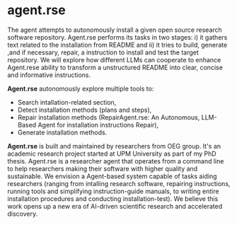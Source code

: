 # agent.rse

The agent attempts to autonomously install a given open source research software repository. Agent.rse performs its tasks in two stages: i) it gathers text related to the installation from README and ii) it tries to build, generate ,and if necessary, repair, a instruction to install and test the target repository. We will explore how different LLMs can cooperate to enhance Agent.rese ability to transform a unstructured README into clear, concise and informative instructions.

**Agent.rse** autonomously explore multiple tools to:

- Search intallation-related section,
- Detect installation methods (plans and steps), 
- Repair installation methods (RepairAgent.rse: An Autonomous, LLM-Based Agent for installation instructions Repair),
- Generate installation methods.

**Agent.rse** is built and maintained by researchers from OEG group. It's an academic research project started at UPM University as part of my PhD thesis. Agent.rse is a researcher agent that operates from a command line to help researchers making their software with higher quality and sustainable.  We envision a Agent-based system capable of tasks aiding researchers (ranging from intalling research software, repairing instructions, running tools and simplifying instruction-guide manuals, to writing entire installation procedures and conducting installation-test). We believe this work opens up a new era of AI-driven scientific research and accelerated discovery.




